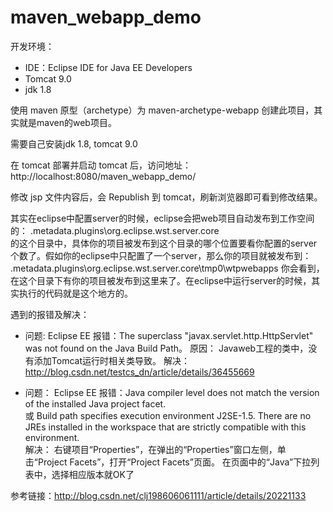 # maven_webapp_demo
开发环境：
* IDE：Eclipse IDE for Java EE Developers
* Tomcat 9.0
* jdk 1.8

使用 maven 原型（archetype）为 maven-archetype-webapp 创建此项目，其实就是maven的web项目。 

需要自己安装jdk 1.8, tomcat 9.0
 
在 tomcat 部署并启动 tomcat 后，访问地址：http://localhost:8080/maven_webapp_demo/  

修改 jsp 文件内容后，会 Republish 到 tomcat，刷新浏览器即可看到修改结果。

其实在eclipse中配置server的时候，eclipse会把web项目自动发布到工作空间的：
.metadata\.plugins\org.eclipse.wst.server.core\
的这个目录中，具体你的项目被发布到这个目录的哪个位置要看你配置的server个数了。假如你的eclipse中只配置了一个server，那么你的项目就被发布到：
.metadata\.plugins\org.eclipse.wst.server.core\tmp0\wtpwebapps
你会看到，在这个目录下有你的项目被发布到这里来了。在eclipse中运行server的时候，其实执行的代码就是这个地方的。

遇到的报错及解决：
* 问题:
Eclipse EE 报错：The superclass "javax.servlet.http.HttpServlet" was not found on the Java Build Path。
原因：
Javaweb工程的类中，没有添加Tomcat运行时相关类导致。
解决：
http://blog.csdn.net/testcs_dn/article/details/36455669

* 问题：
Eclipse EE 报错：Java compiler level does not match the version of the installed Java project facet.	
或 Build path specifies execution environment J2SE-1.5. There are no JREs installed in the workspace that are strictly compatible with this environment. 	
解决：
右键项目“Properties”，在弹出的“Properties”窗口左侧，单击“Project Facets”，打开“Project Facets”页面。
在页面中的“Java”下拉列表中，选择相应版本就OK了

参考链接：http://blog.csdn.net/clj198606061111/article/details/20221133


